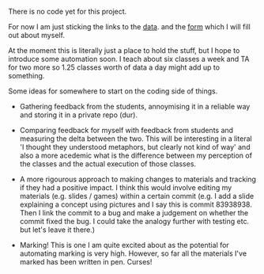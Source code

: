 There is no code yet for this project. 

For now I am just sticking the links to the [data](https://docs.google.com/spreadsheets/d/1Nz5KDs_MwZUSVJ6IECZzqM1kGxibcMfnq_NHrNm9GPg/edit?usp=sharing).
and the [form](https://forms.gle/MYoGf5D2vfhxFGW77) which I will fill out about myself.

At the moment this is literally just a place to hold the stuff, but I hope to introduce some automation soon. I teach about six classes a week and TA for two more so 1.25 classes worth
of data a day might add up to something. 

Some ideas for somewhere to start on the coding side of things.
* Gathering feedback from the students, annoymising it in a reliable way and storing it in a private repo (dur). 
* Comparing feedback for myself with feedback from students and measuring the delta between the two. This will be interesting in a literal 'I thought they understood metaphors, but clearly 
not kind of way' and also a more acedemic what is the difference between my perception of the classes and the actual execution of those classes.

* A more rigourous approach to making changes to materials and tracking if they had a positive impact. I think this would involve editing my materials (e.g. slides / games) within a certain commit (e.g. I add a slide explaining a concept using pictures and I say this is commit 83938938. Then I link the commit to a bug and make a judgement on whether the commit fixed the bug. I could take the analogy further with testing etc. but let's leave it there.)
* Marking! This is one I am quite excited about as the potential for automating marking is very high. However, so far all the materials I've marked has been written in pen. Curses!
